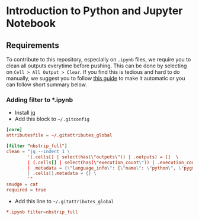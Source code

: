 # Introduction to Python and Jupyter Notebook

## Requirements

To contribute to this repository, especially on `.ipynb` files, we require you to clean all outputs everytime before pushing. This can be done by selecting on `Cell > All Output > Clear`. If you find this is tedious and hard to do manually, we suggest you to follow [this guide](http://timstaley.co.uk/posts/making-git-and-jupyter-notebooks-play-nice/) to make it automatic or you can follow short summary below.

### Adding filter to *.ipynb

- Install [jq](https://stedolan.github.io/jq/)
- Add this block to `~/.gitconfig`

```conf
[core]
attributesfile = ~/.gitattributes_global

[filter "nbstrip_full"]
clean = "jq --indent 1 \
        '(.cells[] | select(has(\"outputs\")) | .outputs) = []  \
        | (.cells[] | select(has(\"execution_count\")) | .execution_count) = null  \
        | .metadata = {\"language_info\": {\"name\": \"python\", \"pygments_lexer\": \"ipython3\"}} \
        | .cells[].metadata = {} \
        '"
smudge = cat
required = true
```

- Add this line to `~/.gitattributes_global`

```conf
*.ipynb filter=nbstrip_full
```